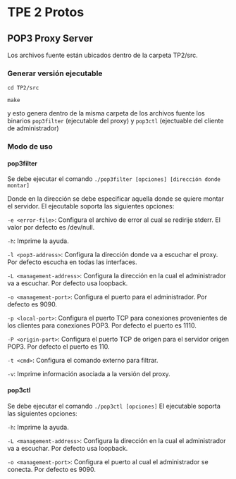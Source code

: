 # TPE 2 Protos
## POP3 Proxy Server

Los archivos fuente están ubicados dentro de la carpeta TP2/src.

### Generar versión ejecutable
`cd TP2/src`

`make`

y esto genera dentro de la misma carpeta de los archivos fuente los binarios `pop3filter` (ejecutable del proxy) y `pop3ctl` (ejectuable del cliente de administrador)

### Modo de uso
#### pop3filter
Se debe ejecutar el comando `./pop3filter [opciones] [dirección donde montar]`

Donde en la dirección se debe especificar aquella donde se quiere montar el servidor.
El ejecutable soporta las siguientes opciones:

`-e <error-file>`: Configura el archivo de error al cual se redirije stderr. El valor por defecto es /dev/null.


`-h`: Imprime la ayuda.


`-l <pop3-address>`: Configura la dirección donde va a escuchar el proxy. Por defecto escucha en todas las interfaces.


`-L <management-address>`: Configura la dirección en la cual el administrador va a escuchar. Por defecto usa loopback.


`-o <management-port>`: Configura el puerto para el administrador. Por defecto es 9090.


`-p <local-port>`: Configura el puerto TCP para conexiones provenientes de los clientes para conexiones POP3. Por defecto el puerto es 1110.


`-P <origin-port>`: Configura el puerto TCP de origen para el servidor origen POP3. Por defecto el puerto es 110.


`-t <cmd>`: Configura el comando externo para filtrar.


`-v`: Imprime información asociada a la versión del proxy.

#### pop3ctl
Se debe ejecutar el comando `./pop3ctl [opciones]`
El ejecutable soporta las siguientes opciones:

`-h`: Imprime la ayuda.

`-L <management-address>`: Configura la dirección en la cual el administrador va a escuchar. Por defecto usa loopback.

`-o <management-port>`: Configura el puerto al cual el administrador se conecta. Por defecto es 9090.

